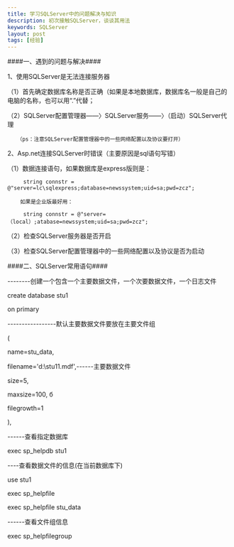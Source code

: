 ```yaml
---
title: 学习SQLServer中的问题解决与知识
description: 初次接触SQLServer，谈谈其用法
keywords: SQLServer
layout: post
tags: [经验]
---
```


####一、遇到的问题与解决####

  1、使用SQLServer是无法连接服务器
  
   （1）首先确定数据库名称是否正确（如果是本地数据库，数据库名一般是自己的电脑的名称，也可以用“.”代替；
   
   （2）SQLServer配置管理器——〉SQLServer服务——〉（启动）SQLServer代理
   
       （ps：注意SQLServer配置管理器中的一些网络配置以及协议要打开）
 
  2、Asp.net连接SQLServer时错误（主要原因是sql语句写错）
  
   （1）数据连接语句，如果数据库是express版则是：
   
         string connstr = @"server=lc\sqlexpress;database=newssystem;uid=sa;pwd=zcz";

        如果是企业版最好用：

         string connstr = @"server=（local）;atabase=newssystem;uid=sa;pwd=zcz";

   （2）检查SQLServer服务器是否开启

   （3）检查SQLServer配置管理器中的一些网络配置以及协议是否为启动


####二、SQLServer常用语句####

   --------创建一个包含一个主要数据文件，一个次要数据文件，一个日志文件

   create database stu1

   on primary


   -----------------默认主要数据文件要放在主要文件组

   (

   name=stu_data,

   filename='d:\stu11.mdf',------主要数据文件

   size=5,

   maxsize=100,	б

   filegrowth=1

   ),


   ------查看指定数据库

   exec sp_helpdb stu1


   ----查看数据文件的信息(在当前数据库下)

   use stu1

   exec sp_helpfile 

   exec sp_helpfile stu_data

   ------查看文件组信息

   exec sp_helpfilegroup
 
